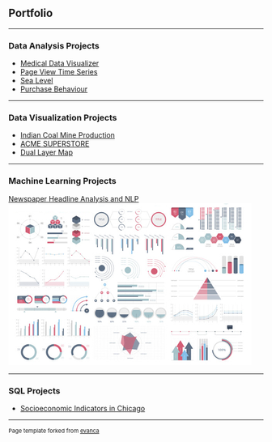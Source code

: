 ## Portfolio

---

###  Data Analysis Projects 

- [Medical Data Visualizer](http://example.com/)
- [Page View Time Series](http://example.com/)
- [Sea Level](https://github.com/ssilvacris/ssilva.github.io/blob/main/projects/Sea_level.html)
- [Purchase Behaviour](http://example.com/)


---
### Data Visualization Projects 

- [Indian Coal Mine Production](shorturl.at/ijHO7)
- [ACME SUPERSTORE](shorturl.at/huFN3)
- [Dual Layer Map](shorturl.at/czAEX)


---
### Machine Learning Projects 

[Newspaper Headline Analysis and NLP](/sample_page)
<img src="images/dummy_thumbnail.jpg?raw=true"/>


---
### SQL Projects 

- [Socioeconomic Indicators in Chicago](http://example.com/)


---
<p style="font-size:11px">Page template forked from <a href="https://github.com/evanca/quick-portfolio">evanca</a></p>
<!-- Remove above link if you don't want to attibute -->

